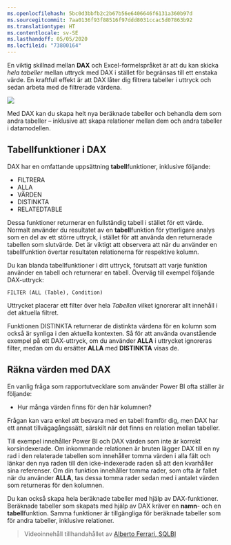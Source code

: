 ```yaml
---
ms.openlocfilehash: 5bc0d3bbfb2c2b67b56e6406646f6131a360b97d
ms.sourcegitcommit: 7aa0136f93f88516f97ddd8031ccac5d07863b92
ms.translationtype: HT
ms.contentlocale: sv-SE
ms.lasthandoff: 05/05/2020
ms.locfileid: "73800164"
---
```

En viktig skillnad mellan **DAX** och Excel-formelspråket är att du kan skicka *hela tabeller* mellan uttryck med DAX i stället för begränsas till ett enstaka värde. En kraftfull effekt är att DAX låter dig filtrera tabeller i uttryck och sedan arbeta med de filtrerade värdena.

![](media/7-6-dax-tables-and-filtering/dax-tables-filtering_1.png)

Med DAX kan du skapa helt nya beräknade tabeller och behandla dem som andra tabeller – inklusive att skapa relationer mellan dem och andra tabeller i datamodellen.

## <a name="dax-table-functions"></a>Tabellfunktioner i DAX
DAX har en omfattande uppsättning **tabell**funktioner, inklusive följande:

* FILTRERA
* ALLA
* VÄRDEN
* DISTINKTA
* RELATEDTABLE

Dessa funktioner returnerar en fullständig tabell i stället för ett värde. Normalt använder du resultatet av en **tabell**funktion för ytterligare analys som en del av ett större uttryck, i stället för att använda den returnerade tabellen som slutvärde. Det är viktigt att observera att när du använder en tabellfunktion övertar resultaten relationerna för respektive kolumn.

Du kan blanda tabellfunktioner i ditt uttryck, förutsatt att varje funktion använder en tabell och returnerar en tabell. Överväg till exempel följande DAX-uttryck:

    FILTER (ALL (Table), Condition)

Uttrycket placerar ett filter över hela *Tabellen* vilket ignorerar allt innehåll i det aktuella filtret.

Funktionen DISTINKTA returnerar de distinkta värdena för en kolumn som också är synliga i den aktuella kontexten. Så för att använda ovanstående exempel på ett DAX-uttryck, om du använder **ALLA** i uttrycket ignoreras filter, medan om du ersätter **ALLA** med **DISTINKTA** visas de.

## <a name="counting-values-with-dax"></a>Räkna värden med DAX
En vanlig fråga som rapportutvecklare som använder Power BI ofta ställer är följande:

* Hur många värden finns för den här kolumnen?

Frågan kan vara enkel att besvara med en tabell framför dig, men DAX har ett annat tillvägagångssätt, särskilt när det finns en relation mellan tabeller.

Till exempel innehåller Power BI och DAX värden som inte är korrekt korsindexerade. Om inkommande relationen är bruten lägger DAX till en ny rad i den relaterade tabellen som innehåller tomma värden i alla fält och länkar den nya raden till den icke-indexerade raden så att den kvarhåller sina referenser. Om din funktion innehåller tomma rader, som ofta är fallet när du använder **ALLA**, tas dessa tomma rader sedan med i antalet värden som returneras för den kolumnen.

Du kan också skapa hela beräknade tabeller med hjälp av DAX-funktioner. Beräknade tabeller som skapats med hjälp av DAX kräver en **namn**- och en **tabell**funktion. Samma funktioner är tillgängliga för beräknade tabeller som för andra tabeller, inklusive relationer.

> Videoinnehåll tillhandahållet av [Alberto Ferrari, SQLBI](https://www.sqlbi.com/learning-dax)
> 
> 

